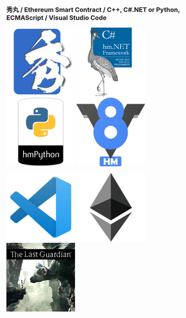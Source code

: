 ### 秀丸 / Ethereum Smart Contract / C++, C#.NET or Python, ECMAScript / Visual Studio Code

<p>
<a href="https://xn--pckzexbx21r8q9b.net/"><img src="index_title_hm.png" alt="秀丸" width="180" height="180" /></a>
<a href="https://xn--pckzexbx21r8q9b.net/?page=nobu_tool_hm_dotnet"><img src="index_title_cs.png" alt="CS" width="180" height="180" /></a>
<a href="https://xn--pckzexbx21r8q9b.net/?page=nobu_tool_hm_python3"><img src="index_title_py.png" alt="Python" width="180" height="180" /></a>
<a href="https://xn--pckzexbx21r8q9b.net/?page=nobu_tool_hm_ecmascript"><img src="index_title_v8.png" alt="V8" width="180" height="180" /></a></p>

<p><a href="https://github.com/komiyamma/vscode_ripgrep_sjis"><img src="index_title_vsc.png" alt="VSCode" width="180" height="180" /></a>
<a href="https://etherscan.io/address/0xe067433833636d2a5acbb42a219c7a97651e63bd#code"><img src="index_title_eth.png" alt="ETH" width="180" height="180" /></a>
<a href="https://en.wikipedia.org/wiki/The_Last_Guardian"><img src="index_title_tlg.png" alt="TheLastGuardian" width="180" height="180" /></a></p>

